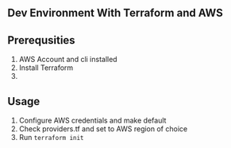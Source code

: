 ## Dev Environment With Terraform and AWS

## Prerequsities 

1. AWS Account and cli installed
2. Install Terraform
3. 

## Usage

1. Configure AWS credentials and make default
2. Check providers.tf and set to AWS region of choice
3. Run ``` terraform init ```
